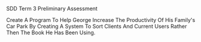 SDD Term 3 Preliminary Assessment

Create A Program To Help George Increase The Productivity Of 
His Family's Car Park By Creating A System To Sort Clients 
And Current Users Rather Then The Book He Has Been Using.